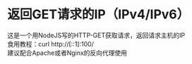 # 返回GET请求的IP（IPv4/IPv6）
这是一个用NodeJS写的HTTP-GET获取请求，返回请求主机的IP    
食用教程：curl http://[::1]:100/    
建议配合Apache或者Nginx的反向代理使用
